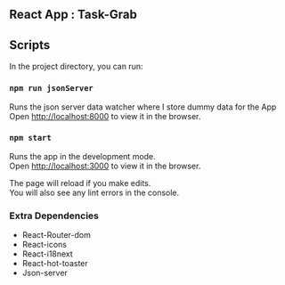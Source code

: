 
## React App : Task-Grab


## Scripts

In the project directory, you can run:
### `npm run jsonServer`

Runs the json server data watcher where I store dummy data for the App
Open [http://localhost:8000](http://localhost:8000) to view it in the browser.


### `npm start`

Runs the app in the development mode.\
Open [http://localhost:3000](http://localhost:3000) to view it in the browser.

The page will reload if you make edits.\
You will also see any lint errors in the console.

### Extra Dependencies

- React-Router-dom
- React-icons
- React-i18next
- React-hot-toaster
- Json-server